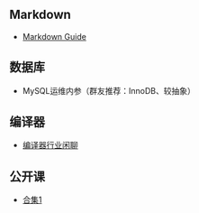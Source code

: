 ## Markdown
- <a href = "https://www.markdownguide.org/basic-syntax">Markdown Guide</a>
## 数据库
- MySQL运维内参（群友推荐：InnoDB、较抽象）
## 编译器
- <a href = "https://www.youtube.com/watch?v=aZbVvl_eeMA">编译器行业闲聊</a>
## 公开课
- <a href = "https://github.com/awesome-cs-community/Awsome-Courses">合集1</a>
